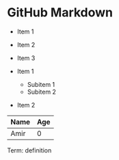 # GitHub Markdown

* Item 1
* Item 2
* Item 3


* Item 1

  - Subitem 1
  - Subitem 2
  
* Item 2

|Name|Age|
|----|---|
|Amir|0|

Term:
definition
